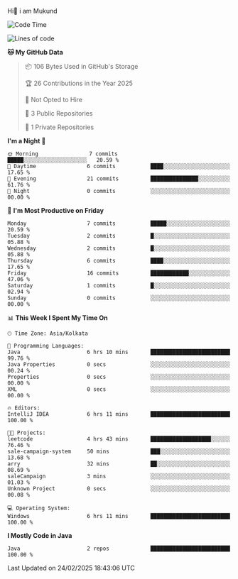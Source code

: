   Hi👋 i am Mukund
<!--
**MukundAkabari/MukundAkabari** is a ✨ _special_ ✨ repository because its `README.md` (this file) appears on your GitHub profile.

Here are some ideas to get you started:

- 🔭 I’m currently working Java
- 🌱 I’m currently learning Sping booy ,Java  ...

<!--START_SECTION:waka-->
![Code Time](http://img.shields.io/badge/Code%20Time-34%20hrs%2027%20mins-blue)

![Lines of code](https://img.shields.io/badge/From%20Hello%20World%20I%27ve%20Written-3.4%20thousand%20lines%20of%20code-blue)

**🐱 My GitHub Data** 

> 📦 106 Bytes Used in GitHub's Storage 
 > 
> 🏆 26 Contributions in the Year 2025
 > 
> 🚫 Not Opted to Hire
 > 
> 📜 3 Public Repositories 
 > 
> 🔑 1 Private Repositories 
 > 
**I'm a Night 🦉** 

```text
🌞 Morning                7 commits           █████░░░░░░░░░░░░░░░░░░░░   20.59 % 
🌆 Daytime                6 commits           ████░░░░░░░░░░░░░░░░░░░░░   17.65 % 
🌃 Evening                21 commits          ███████████████░░░░░░░░░░   61.76 % 
🌙 Night                  0 commits           ░░░░░░░░░░░░░░░░░░░░░░░░░   00.00 % 
```
📅 **I'm Most Productive on Friday** 

```text
Monday                   7 commits           █████░░░░░░░░░░░░░░░░░░░░   20.59 % 
Tuesday                  2 commits           █░░░░░░░░░░░░░░░░░░░░░░░░   05.88 % 
Wednesday                2 commits           █░░░░░░░░░░░░░░░░░░░░░░░░   05.88 % 
Thursday                 6 commits           ████░░░░░░░░░░░░░░░░░░░░░   17.65 % 
Friday                   16 commits          ████████████░░░░░░░░░░░░░   47.06 % 
Saturday                 1 commits           █░░░░░░░░░░░░░░░░░░░░░░░░   02.94 % 
Sunday                   0 commits           ░░░░░░░░░░░░░░░░░░░░░░░░░   00.00 % 
```


📊 **This Week I Spent My Time On** 

```text
🕑︎ Time Zone: Asia/Kolkata

💬 Programming Languages: 
Java                     6 hrs 10 mins       █████████████████████████   99.76 % 
Java Properties          0 secs              ░░░░░░░░░░░░░░░░░░░░░░░░░   00.24 % 
Properties               0 secs              ░░░░░░░░░░░░░░░░░░░░░░░░░   00.00 % 
XML                      0 secs              ░░░░░░░░░░░░░░░░░░░░░░░░░   00.00 % 

🔥 Editors: 
IntelliJ IDEA            6 hrs 11 mins       █████████████████████████   100.00 % 

🐱‍💻 Projects: 
leetcode                 4 hrs 43 mins       ███████████████████░░░░░░   76.46 % 
sale-campaign-system     50 mins             ███░░░░░░░░░░░░░░░░░░░░░░   13.68 % 
arry                     32 mins             ██░░░░░░░░░░░░░░░░░░░░░░░   08.69 % 
saleCampaign             3 mins              ░░░░░░░░░░░░░░░░░░░░░░░░░   01.03 % 
Unknown Project          0 secs              ░░░░░░░░░░░░░░░░░░░░░░░░░   00.08 % 

💻 Operating System: 
Windows                  6 hrs 11 mins       █████████████████████████   100.00 % 
```

**I Mostly Code in Java** 

```text
Java                     2 repos             █████████████████████████   100.00 % 
```




 Last Updated on 24/02/2025 18:43:06 UTC
<!--END_SECTION:waka-->
